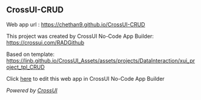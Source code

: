 ## CrossUI-CRUD
Web app url : https://chethan9.github.io/CrossUI-CRUD

This project was created by CrossUI No-Code App Builder: https://crossui.com/RADGithub

Based on template: https://linb.github.io/CrossUI_Assets/assets/projects/DataInteraction/xui_project_tpl_CRUD

Click [here](https://crossui.com/RADGithub/#!from=github&owner=chethan9&repo=CrossUI-CRUD) to edit this web app in CrossUI No-Code App Builder

<i>Powered by [CrossUI](https://crossui.com)</i>
